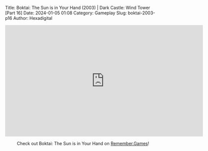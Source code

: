 Title: Boktai: The Sun is in Your Hand (2003) | Dark Castle: Wind Tower [Part 16]
Date: 2024-01-05 01:08
Category: Gameplay
Slug: boktai-2003-p16
Author: Hexadigital

<center><iframe src="https://www.youtube.com/embed/WAXDCCywF9w?feature=oembed" allow="accelerometer; autoplay; encrypted-media; gyroscope; picture-in-picture" width="640" height="360" frameborder="0"></iframe>

Check out Boktai: The Sun is in Your Hand on [Remember.Games](https://remember.games/game/107/boktai-the-sun-is-in-your-hand/)!</center>